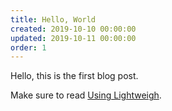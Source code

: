 ```yaml
---
title: Hello, World
created: 2019-10-10 00:00:00
updated: 2019-10-11 00:00:00
order: 1
---
```


Hello, this is the first blog post.

Make sure to read [Using Lightweigh](/posts/using-lightweight.md).

